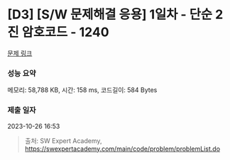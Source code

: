 # [D3] [S/W 문제해결 응용] 1일차 - 단순 2진 암호코드 - 1240 

[문제 링크](https://swexpertacademy.com/main/code/problem/problemDetail.do?contestProbId=AV15FZuqAL4CFAYD) 

### 성능 요약

메모리: 58,788 KB, 시간: 158 ms, 코드길이: 584 Bytes

### 제출 일자

2023-10-26 16:53



> 출처: SW Expert Academy, https://swexpertacademy.com/main/code/problem/problemList.do